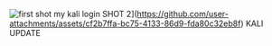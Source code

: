 ![first shot](https://github.com/user-attachments/assets/47871252-ab6c-415d-98db-6b37edb6bbc1)
my kali login
SHOT 2](https://github.com/user-attachments/assets/cf2b7ffa-bc75-4133-86d9-fda80c32eb8f)
KALI UPDATE
